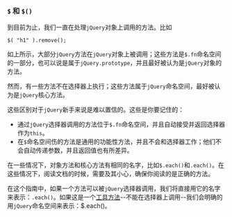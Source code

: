 ### `$` 和 `$()`

到目前为止，我们一直在处理`jQuery`对象上调用的方法。比如

```
$( "h1" ).remove();
```

如上所示，大部分`jQuery`方法在`jQuery`对象上被调用；这些方法是`$.fn`命名空间的一部分，也可以说是属于`jQuery.prototype`，并且最好被认为是`jQuery`对象的方法。

然而，有一些方法不在选择器上执行；这些方法属于`jQuery`命名空间，最好被认为是`jQuery`核心方法。

这些区别对于`jQuery`新手来说是难以置信的。这些是你要记住的：

- 通过`jQuery`选择器调用的方法位于`$.fn`命名空间，并且自动接受并返回选择器作为`this`。
- 在`$`命名空间伤的方法是通用的功能性方法，并且不会和选择器工作；他们不会自动传递参数，并且返回值也有所差异。

在一些情况下，对象方法和核心方法有相同的名字，比如`$.each()`和`.each()`。在这些情况下，阅读文档的时候，需要及其小心，确保你阅读的是正确的方法。

在这个指南中，如果一个方法可以被`jQuery`选择器调用，我们将直接用它的名字来表示：`.each()`。如果这是一个[工具方法]()--不能在选择器上调用--我们会明确的用`jQuery`命名空间来表示：$.each()。